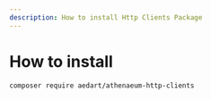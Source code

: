 ```yaml
---
description: How to install Http Clients Package
---
```


# How to install

```shell
composer require aedart/athenaeum-http-clients
```


